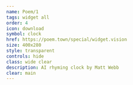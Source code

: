 ```yaml
---
name: Poem/1
tags: widget all
order: 4
icon: download 
symbol: clock
href: https://poem.town/special/widget.vision
size: 400x280
style: transparent
controls: hide
class: wide clear
description: AI rhyming clock by Matt Webb
clear: main
---
```

